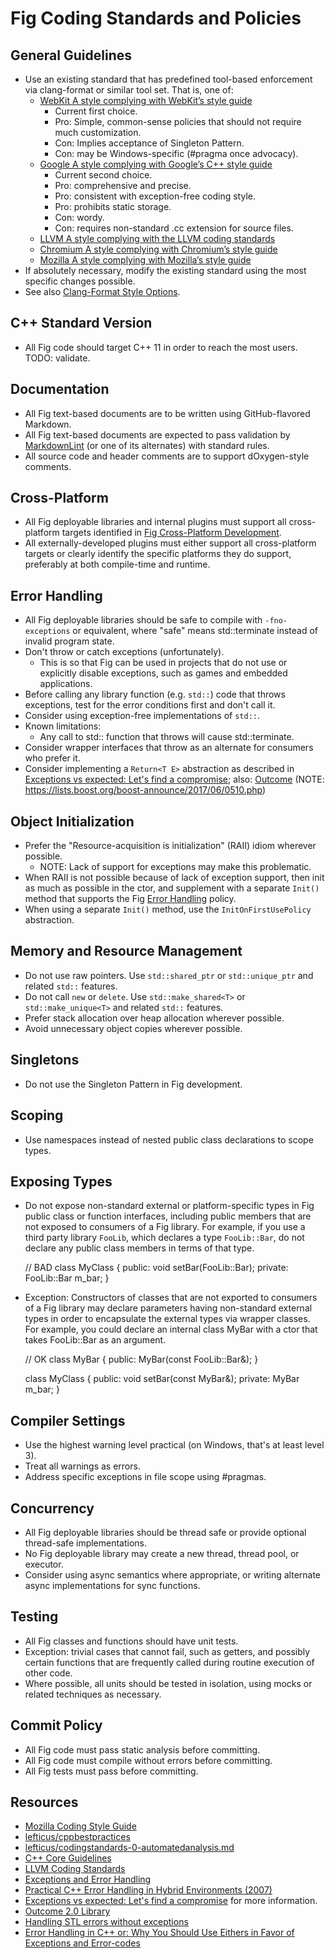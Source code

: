 # Fig Coding Standards and Policies

## General Guidelines

- Use an existing standard that has predefined tool-based enforcement via clang-format or similar tool set. That is, one of:
  - [WebKit A style complying with WebKit’s style guide](http://www.webkit.org/coding/coding-style.html)
    - Current first choice.
    - Pro: Simple, common-sense policies that should not require much customization.
    - Con: Implies acceptance of Singleton Pattern.
    - Con: may be Windows-specific (#pragma once advocacy).
  - [Google A style complying with Google’s C++ style guide](https://google.github.io/styleguide/cppguide.html)
    - Current second choice.
    - Pro: comprehensive and precise.
    - Pro: consistent with exception-free coding style.
    - Pro: prohibits static storage.
    - Con: wordy.
    - Con: requires non-standard .cc extension for source files.
  - [LLVM A style complying with the LLVM coding standards](http://llvm.org/docs/CodingStandards.html)
  - [Chromium A style complying with Chromium’s style guide](http://www.chromium.org/developers/coding-style)
  - [Mozilla A style complying with Mozilla’s style guide](https://developer.mozilla.org/en-US/docs/Developer_Guide/Coding_Style)
- If absolutely necessary, modify the existing standard using the most specific changes possible.
- See also [Clang-Format Style Options](https://clang.llvm.org/docs/ClangFormatStyleOptions.html).

## C++ Standard Version

- All Fig code should target C++ 11 in order to reach the most users. TODO: validate.

## Documentation

- All Fig text-based documents are to be written using GitHub-flavored Markdown.
- All Fig text-based documents are expected to pass validation by [MarkdownLint](https://marketplace.visualstudio.com/items?itemName=DavidAnson.vscode-markdownlint) (or one of its alternates) with standard rules.
- All source code and header comments are to support dOxygen-style comments.

## Cross-Platform

- All Fig deployable libraries and internal plugins must support all cross-platform targets identified in [Fig Cross-Platform Development](./cross-platform.md).
- All externally-developed plugins must either support all cross-platform targets or clearly identify the specific platforms they do support, preferably at both compile-time and runtime.

## Error Handling

- All Fig deployable libraries should be safe to compile with `-fno-exceptions` or equivalent, where "safe" means std::terminate instead of invalid program state.
- Don't throw or catch exceptions (unfortunately).
  - This is so that Fig can be used in projects that do not use or explicitly disable exceptions, such as games and embedded applications.
- Before calling any library function (e.g. `std::`) code that throws exceptions, test for the error conditions first and don't call it.
- Consider using exception-free implementations of `std::`.
- Known limitations:
  - Any call to std:: function that throws will cause std::terminate.
- Consider wrapper interfaces that throw as an alternate for consumers who prefer it.
- Consider implementing a `Return<T E>` abstraction as described in [Exceptions vs expected: Let's find a compromise](https://foonathan.net/blog/2017/12/04/exceptions-vs-expected.html); also: [Outcome](https://ned14.github.io/outcome/) (NOTE: https://lists.boost.org/boost-announce/2017/06/0510.php)

## Object Initialization

- Prefer the "Resource-acquisition is initialization" (RAII) idiom wherever possible.
  - NOTE: Lack of support for exceptions may make this problematic.
- When RAII is not possible because of lack of exception support, then init as much as possible in the ctor, and supplement with a separate `Init()` method that supports the Fig [Error Handling](#Error_Handling) policy.
- When using a separate `Init()` method, use the `InitOnFirstUsePolicy` abstraction.

## Memory and Resource Management

- Do not use raw pointers. Use `std::shared_ptr` or `std::unique_ptr` and related `std::` features.
- Do not call `new` or `delete`. Use `std::make_shared<T>` or `std::make_unique<T>` and related `std::` features.
- Prefer stack allocation over heap allocation wherever possible.
- Avoid unnecessary object copies wherever possible.

## Singletons

- Do not use the Singleton Pattern in Fig development.

## Scoping

- Use namespaces instead of nested public class declarations to scope types.

## Exposing Types

- Do not expose non-standard external or platform-specific types in Fig public class or function interfaces, including public members that are not exposed to consumers of a Fig library. For example, if you use a third party library `FooLib`, which declares a type `FooLib::Bar`, do not declare any public class members in terms of that type.

  // BAD
  class MyClass
  {
  public:
    void setBar(FooLib::Bar);
  private:
    FooLib::Bar m_bar;
  }

- Exception: Constructors of classes that are not exported to consumers of a Fig library may declare parameters having non-standard external types in order to encapsulate the external types via wrapper classes. For example, you could declare an internal class MyBar with a ctor that takes FooLib::Bar as an argument.

  // OK
  class MyBar
  {
  public:
    MyBar(const FooLib::Bar&);
  }

  class MyClass
  {
  public:
    void setBar(const MyBar&);
  private:
    MyBar m_bar;
  }

## Compiler Settings

- Use the highest warning level practical (on Windows, that's at least level 3).
- Treat all warnings as errors.
- Address specific exceptions in file scope using #pragmas.

## Concurrency

- All Fig deployable libraries should be thread safe or provide optional thread-safe implementations.
- No Fig deployable library may create a new thread, thread pool, or executor.
- Consider using async semantics where appropriate, or writing alternate async implementations for sync functions.

## Testing

- All Fig classes and functions should have unit tests.
- Exception: trivial cases that cannot fail, such as getters, and possibly certain functions that are frequently called during routine execution of other code.
- Where possible, all units should be tested in isolation, using mocks or related techniques as necessary.

## Commit Policy

- All Fig code must pass static analysis before committing.
- All Fig code must compile without errors before committing.
- All Fig tests must pass before committing.

## Resources

- [Mozilla Coding Style Guide](https://developer.mozilla.org/en-US/docs/Mozilla/Developer_guide/Coding_Style#Naming_and_Formatting_code)
- [lefticus/cppbestpractices](https://github.com/lefticus/cppbestpractices)
- [lefticus/codingstandards-0-automatedanalysis.md](https://gist.github.com/lefticus/10191322#file-codingstandards-1-style-md)
- [C++ Core Guidelines](https://isocpp.github.io/CppCoreGuidelines/CppCoreGuidelines)
- [LLVM Coding Standards](https://llvm.org/docs/CodingStandards.html#introduction)
- [Exceptions and Error Handling](https://isocpp.org/wiki/faq/exceptions)
- [Practical C++ Error Handling in Hybrid Environments (2007)](http://collaboration.cmc.ec.gc.ca/science/rpn/biblio/ddj/Website/articles/DDJ/2007/0703/070201gs01/070201gs01.html)
- [Exceptions vs expected: Let's find a compromise](https://foonathan.net/blog/2017/12/04/exceptions-vs-expected.html) for more information.
- [Outcome 2.0 Library](https://ned14.github.io/outcome/)
- [Handling STL errors without exceptions](https://code-examples.net/en/q/3b0ee3)
- [Error Handling in C++ or: Why You Should Use Eithers in Favor of Exceptions and Error-codes](https://hackernoon.com/error-handling-in-c-or-why-you-should-use-eithers-in-favor-of-exceptions-and-error-codes-f0640912eb45)